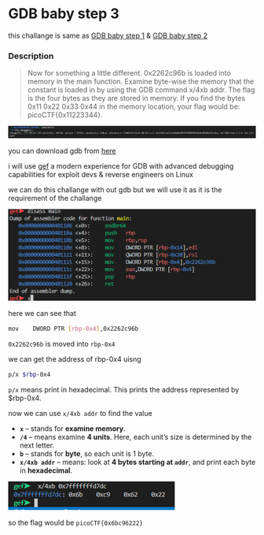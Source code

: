 # **GDB baby step 3**


this challange is same as [GDB baby step 1](../7/) & [GDB baby step 2](../8/)

### Description

> Now for something a little different. 0x2262c96b is loaded into memory in the main function. Examine byte-wise the memory that the constant is loaded in by using the GDB command x/4xb addr. The flag is the four bytes as they are stored in memory. If you find the bytes 0x11 0x22 0x33 0x44 in the memory location, your flag would be: picoCTF{0x11223344}.

![file](./img/file.png) 


you can download gdb from [here](https://www.sourceware.org/gdb/) 

i will use [gef](https://github.com/hugsy/gef.git) a modern experience for GDB with advanced debugging capabilities for exploit devs & reverse engineers on Linux


we can do this challange with out gdb but we will use it as it is the requirement of the challange 


![main](./img/main.png)

here we can see that 

```bash
mov    DWORD PTR [rbp-0x4],0x2262c96b
```

`0x2262c96b` is moved into `rbp-0x4`


we can get the address of rbp-0x4 uisng 


```bash
p/x $rbp-0x4
```

`p/x` means print in hexadecimal. This prints the address represented by $rbp-0x4.


now we can use  `x/4xb addr` to find the value

* **`x`** – stands for **examine memory**.
* **`/4`** – means examine **4 units**. Here, each unit’s size is determined by the next letter.
* **`b`** – stands for **byte**, so each unit is 1 byte.
* **`x/4xb addr`** – means: look at **4 bytes starting at `addr`**, and print each byte in **hexadecimal**.


![values](./img/values.png)

so the flag would be `picoCTF{0x6bc96222}`